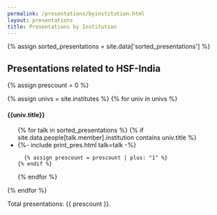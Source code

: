 ```yaml
---
permalink: /presentations/byinstitution.html
layout: presentations
title: Presentations by Institution
---
```


{% assign sorted_presentations = site.data['sorted_presentations'] %}

<!--
  0     1       2      3       4          5           6          7            8
date | name | title | url | meeting | meetingurl | project | focus_area | institution
-->

<h2>Presentations related to HSF-India</h2>
{% assign prescount = 0 %}

{% assign univs = site.institutes %}
  {% for univ in univs %}
<h4>{{univ.title}}</h4>
<ul>
  {% for talk in sorted_presentations %}
    {% if site.data.people[talk.member].institution contains univ.title %}
      <li>
        {%- include print_pres.html talk=talk -%}
      </li>

      {% assign prescount = prescount | plus: "1" %}
    {% endif %}
  {% endfor %}
</ul>

{% endfor %}

Total presentations: {{ prescount }}.

